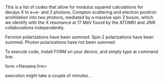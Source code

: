 This is a list of codes that allow for modulus squared calculations for decays X to e+e- and 2 photons, Compton scattering and electron positron annihilation into two photons, mediated by a massive spin 2 boson, which we identify with the X resonance at 17 MeV found by the ATOMKI and JINR collaborations independently.

Fermion polarizations have been summed. Spin 2 polarizations have been summed. Photon polarizations have not been summed.

To execute code, install FORM on your device, and simply type at command line:

form <filename.frm>

execution might take a couple of minutes...